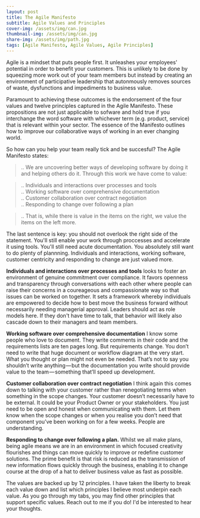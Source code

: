 ```yaml
---
layout: post
title: The Agile Manifesto
subtitle: Agile Values and Principles 
cover-img: /assets/img/can.jpg
thumbnail-img: /assets/img/can.jpg
share-img: /assets/img/path.jpg
tags: [Agile Manifesto, Agile Values, Agile Principles]
---
```

Agile is a mindset that puts people first. It unleashes your employees' potential in order to benefit your customers. This is unlikely to be done by squeezing more work out of your team members but instead by creating an environment of participative leadership that autonmously removes sources of waste, dysfunctions and impediments to business value. 

Paramount to achieving these outcomes is the endorsement of the four values and twelve principles captured in the Agile Manifesto. These propositions are not just applicable to sofware and hold true if you interchange the word software with whichever term (e.g. product, service) that is relevant within your sector. The essence of the Manifesto outlines how to improve our collaborative ways of working in an ever changing world.  
 
So how can you help your team really tick and be succesful? The Agile Manifesto states:

> .. We are uncovering better ways of developing software by doing it and helping others do it. Through this work we have come to value:  

> .. Individuals and interactions over processes and tools  
> .. Working software over comprehensive documentation  
> .. Customer collaboration over contract negotiation  
> .. Responding to change over following a plan  

> .. That is, while there is value in the items on the right, we value the items on the left more.

The last sentence is key: you should not overlook the right side of the statement. You'll still enable your work through proccesses and accelerate it using tools. You'll still need acute documentation. You absolutely still want to do plenty of plannning. Individuals and interactions, working software, customer centricity and responding to change are just valued more. 

**Individuals and interactions over processes and tools** looks to foster an environment of genuine commitment over compliance. It favors openness and transparency through conversations with each other where people can raise their concerns in a coureageous and compassionate way so that issues can be worked on together. It sets a framework whereby individuals are empowered to decide how to best move the business forward without necessarily needing managerial approval. Leaders should act as role models here. If they don't have time to talk, that behavior will likely also cascade down to their managers and team members.

**Working software over comprehensive documentation**
I know some people who love to document. They write comments in their code and the requirements lists are ten pages long. But requirements change. You don’t need to write that huge document or workflow diagram at the very start. What you thought or plan might not even be needed. That’s not to say you shouldn’t write anything — but the documentation you write should provide value to the team — something that’ll speed up development.

**Customer collaboration over contract negotiation**
I think again this comes down to talking with your customer rather than renegotiating terms when something in the scope changes. Your customer doesn’t necessarily have to be external. It could be your Product Owner or your stakeholders. You just need to be open and honest when communicating with them. Let them know when the scope changes or when you realise you don’t need that component you’ve been working on for a few weeks. People are understanding.

**Responding to change over following a plan.**
Whilst we all make plans, being agile means we are in an environment in which focused creativity flourishes and things can move quickly to improve or redefine customer solutions. The prime benefit is that risk is reduced as the transmission of new information flows quickly through the business, enabling it to change course at the drop of a hat to deliver business value as fast as possible.

The values are backed up by 12 principles. I have taken the liberty to break each value down and list which principles I believe most underpin each value. As you go through my tabs, you may find other principles that support specific values. Reach out to me if you do! I'd be interested to hear your thoughts. 
